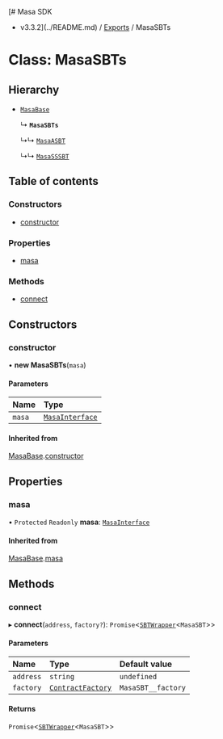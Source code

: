[# Masa SDK
 - v3.3.2](../README.md) / [Exports](../modules.md) / MasaSBTs

# Class: MasaSBTs

## Hierarchy

- [`MasaBase`](MasaBase.md)

  ↳ **`MasaSBTs`**

  ↳↳ [`MasaASBT`](MasaASBT.md)

  ↳↳ [`MasaSSSBT`](MasaSSSBT.md)

## Table of contents

### Constructors

- [constructor](MasaSBTs.md#constructor)

### Properties

- [masa](MasaSBTs.md#masa)

### Methods

- [connect](MasaSBTs.md#connect)

## Constructors

### constructor

• **new MasaSBTs**(`masa`)

#### Parameters

| Name | Type |
| :------ | :------ |
| `masa` | [`MasaInterface`](../interfaces/MasaInterface.md) |

#### Inherited from

[MasaBase](MasaBase.md).[constructor](MasaBase.md#constructor)

## Properties

### masa

• `Protected` `Readonly` **masa**: [`MasaInterface`](../interfaces/MasaInterface.md)

#### Inherited from

[MasaBase](MasaBase.md).[masa](MasaBase.md#masa)

## Methods

### connect

▸ **connect**(`address`, `factory?`): `Promise`<[`SBTWrapper`](SBTWrapper.md)<`MasaSBT`\>\>

#### Parameters

| Name | Type | Default value |
| :------ | :------ | :------ |
| `address` | `string` | `undefined` |
| `factory` | [`ContractFactory`](ContractFactory.md) | `MasaSBT__factory` |

#### Returns

`Promise`<[`SBTWrapper`](SBTWrapper.md)<`MasaSBT`\>\>

